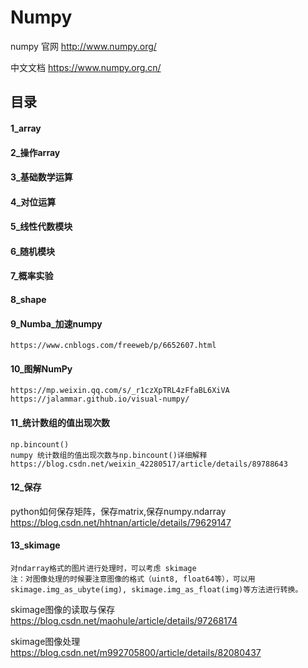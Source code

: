 # Numpy

numpy 官网  http://www.numpy.org/

中文文档  https://www.numpy.org.cn/

## 目录

#### 1_array

#### 2_操作array

#### 3_基础数学运算

#### 4_对位运算

#### 5_线性代数模块

#### 6_随机模块

#### 7_概率实验

#### 8_shape

#### 9_Numba_加速numpy
```
https://www.cnblogs.com/freeweb/p/6652607.html
```

#### 10_图解NumPy
```
https://mp.weixin.qq.com/s/_r1czXpTRL4zFfaBL6XiVA
https://jalammar.github.io/visual-numpy/
```

#### 11_统计数组的值出现次数
```
np.bincount()
numpy 统计数组的值出现次数与np.bincount()详细解释
https://blog.csdn.net/weixin_42280517/article/details/89788643
```

#### 12_保存

python如何保存矩阵，保存matrix,保存numpy.ndarray https://blog.csdn.net/hhtnan/article/details/79629147

#### 13_skimage

```
对ndarray格式的图片进行处理时，可以考虑 skimage
注：对图像处理的时候要注意图像的格式（uint8, float64等），可以用skimage.img_as_ubyte(img), skimage.img_as_float(img)等方法进行转换。
```

skimage图像的读取与保存 https://blog.csdn.net/maohule/article/details/97268174

skimage图像处理 https://blog.csdn.net/m992705800/article/details/82080437
